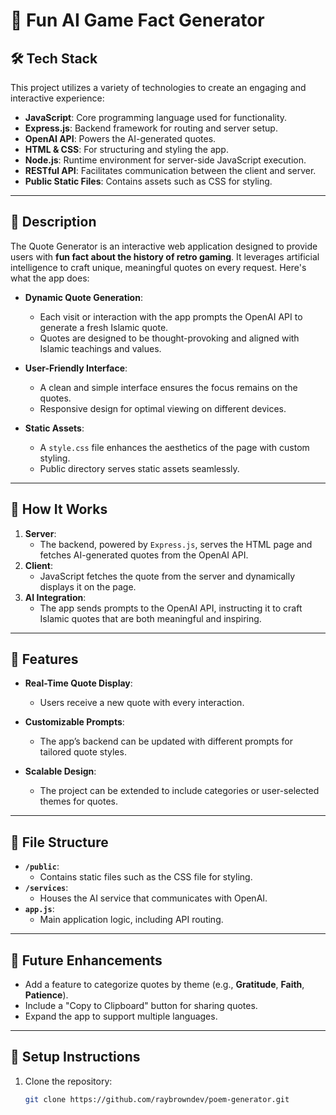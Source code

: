 # 📜 Fun AI Game Fact Generator

## 🛠️ Tech Stack
This project utilizes a variety of technologies to create an engaging and interactive experience:
- **JavaScript**: Core programming language used for functionality.
- **Express.js**: Backend framework for routing and server setup.
- **OpenAI API**: Powers the AI-generated quotes.
- **HTML & CSS**: For structuring and styling the app.
- **Node.js**: Runtime environment for server-side JavaScript execution.
- **RESTful API**: Facilitates communication between the client and server.
- **Public Static Files**: Contains assets such as CSS for styling.

---

## 🌟 Description
The Quote Generator is an interactive web application designed to provide users with **fun fact about the history of retro gaming**. It leverages artificial intelligence to craft unique, meaningful quotes on every request. Here's what the app does:

- **Dynamic Quote Generation**: 
   - Each visit or interaction with the app prompts the OpenAI API to generate a fresh Islamic quote.  
   - Quotes are designed to be thought-provoking and aligned with Islamic teachings and values.
   
- **User-Friendly Interface**:
   - A clean and simple interface ensures the focus remains on the quotes.
   - Responsive design for optimal viewing on different devices.

- **Static Assets**:
   - A `style.css` file enhances the aesthetics of the page with custom styling.
   - Public directory serves static assets seamlessly.

---
## 🚀 How It Works
1. **Server**: 
   - The backend, powered by `Express.js`, serves the HTML page and fetches AI-generated quotes from the OpenAI API.
2. **Client**:
   - JavaScript fetches the quote from the server and dynamically displays it on the page.
3. **AI Integration**:
   - The app sends prompts to the OpenAI API, instructing it to craft Islamic quotes that are both meaningful and inspiring.

---

## 📌 Features
- **Real-Time Quote Display**:
  - Users receive a new quote with every interaction.
  
- **Customizable Prompts**:
  - The app’s backend can be updated with different prompts for tailored quote styles.

- **Scalable Design**:
  - The project can be extended to include categories or user-selected themes for quotes.

---

## 📂 File Structure
- **`/public`**:
  - Contains static files such as the CSS file for styling.
- **`/services`**:
  - Houses the AI service that communicates with OpenAI.
- **`app.js`**:
  - Main application logic, including API routing.

---

## 🎯 Future Enhancements
- Add a feature to categorize quotes by theme (e.g., **Gratitude**, **Faith**, **Patience**).
- Include a "Copy to Clipboard" button for sharing quotes.
- Expand the app to support multiple languages.

---

## 📝 Setup Instructions
1. Clone the repository:  
   ```bash
   git clone https://github.com/raybrowndev/poem-generator.git